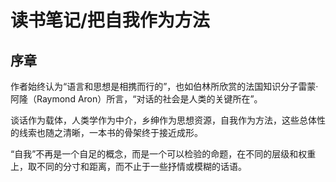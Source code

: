 # 读书笔记/把自我作为方法

## 序章

作者始终认为“语言和思想是相携而行的”，也如伯林所欣赏的法国知识分子雷蒙·阿隆（Raymond Aron）所言，“对话的社会是人类的关键所在”。

谈话作为载体，人类学作为中介，乡绅作为思想资源，自我作为方法，这些总体性的线索也随之清晰，一本书的骨架终于接近成形。

“自我”不再是一个自足的概念，而是一个可以检验的命题，在不同的层级和权重上，取不同的分寸和距离，而不止于一些抒情或模糊的话语。